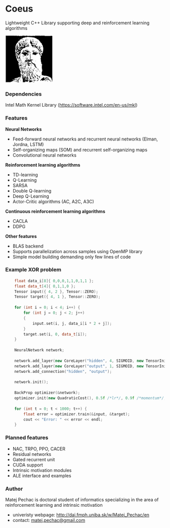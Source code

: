 # Coeus

Lightweight C++ Library supporting deep and reinforcement learning algorithms

![](https://raw.githubusercontent.com/Iskandor/Coeus/master/Logo/logo.jpg)

### Dependencies
Intel Math Kernel Library (https://software.intel.com/en-us/mkl)

### Features
**Neural Networks**
- Feed-forward neural networks and recurrent neural networks (Elman, Jordna, LSTM)
- Self-organizing maps (SOM) and recurrent self-organizing maps
- Convolutional neural networks

**Reinforcement learning algorithms**
- TD-learning
- Q-Learning
- SARSA
- Double Q-learning
- Deep Q-Learning
- Actor-Critic algorithms (AC, A2C, A3C)

**Continuous reinforcement learning algorithms**
- CACLA
- DDPG
 
**Other features**
- BLAS backend
- Supports parallelization across samples using OpenMP library
- Simple model building demanding only few lines of code

### Example XOR problem
```cpp
	float data_i[8]{ 0,0,0,1,1,0,1,1 };
	float data_t[4]{ 0,1,1,0 };
	Tensor input({ 4, 2 }, Tensor::ZERO);
	Tensor target({ 4, 1 }, Tensor::ZERO);

	for (int i = 0; i < 4; i++) {
		for (int j = 0; j < 2; j++)
		{
			input.set(i, j, data_i[i * 2 + j]);
		}
		target.set(i, 0, data_t[i]);
	}
	
	NeuralNetwork network;

	network.add_layer(new CoreLayer("hidden", 4, SIGMOID, new TensorInitializer(LECUN_UNIFORM), 2));
	network.add_layer(new CoreLayer("output", 1, SIGMOID, new TensorInitializer(LECUN_UNIFORM)));
	network.add_connection("hidden", "output");

	network.init();

	BackProp optimizer(&network);
	optimizer.init(new QuadraticCost(), 0.5f /*lr*/, 0.9f /*momentum*/, true /*nesterov momentum*/);
	
	for (int t = 0; t < 1000; t++) {
		float error = optimizer.train(&input, &target);
		cout << "Error: " << error << endl;
	}
```

### Planned features
- NAC, TRPO, PPO, CACER
- Residual networks
- Gated recurrent unit
- CUDA support
- Intrinsic motivation modules
- ALE interface and examples
 


### Author
Matej Pechac is doctoral student of informatics specializing in the area of reinforcement learning and intrinsic motivation
- univeristy webpage: http://dai.fmph.uniba.sk/w/Matej_Pechac/en
- contact: matej.pechac@gmail.com
